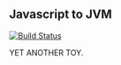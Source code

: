 Javascript to JVM
---

[![Build Status](https://travis-ci.org/rapidhere/jsvm.svg?branch=master)](https://travis-ci.org/rapidhere/jsvm)

YET ANOTHER TOY.